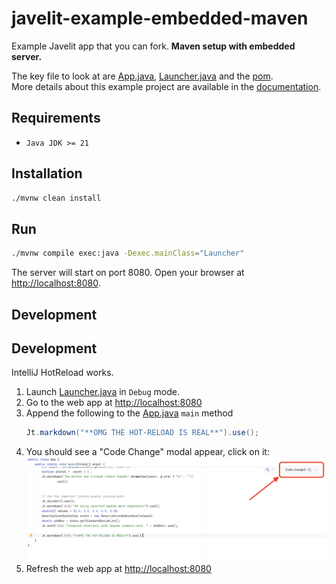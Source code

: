 # javelit-example-embedded-maven
Example Javelit app that you can fork.
**Maven setup with embedded server.**


The key file to look at are [App.java](src/main/java/App.java), [Launcher.java](src/main/java/Launcher.java) and the [pom](pom.xml).  
More details about this example project are available in the [documentation](https://docs.javelit.io/get-started/installation/embedded-vanilla).

## Requirements

- `Java JDK >= 21`

## Installation

```bash
./mvnw clean install
```

## Run

```bash
./mvnw compile exec:java -Dexec.mainClass="Launcher"
```

The server will start on port 8080. Open your browser at [http://localhost:8080](http://localhost:8080).

## Development

## Development
IntelliJ HotReload works.
1. Launch [Launcher.java](src/main/java/Launcher.java) in `Debug` mode.
2. Go to the web app at [http://localhost:8080](http://localhost:8080)
2. Append the following to the [App.java](src/main/java/App.java) `main` method
   ```java
   Jt.markdown("**OMG THE HOT-RELOAD IS REAL**").use();
   ```
3. You should see a "Code Change" modal appear, click on it:
    ![the hot-reload modal](images/intellij_hot_reload.png)
4. Refresh the web app at [http://localhost:8080](http://localhost:8080)
 
  
